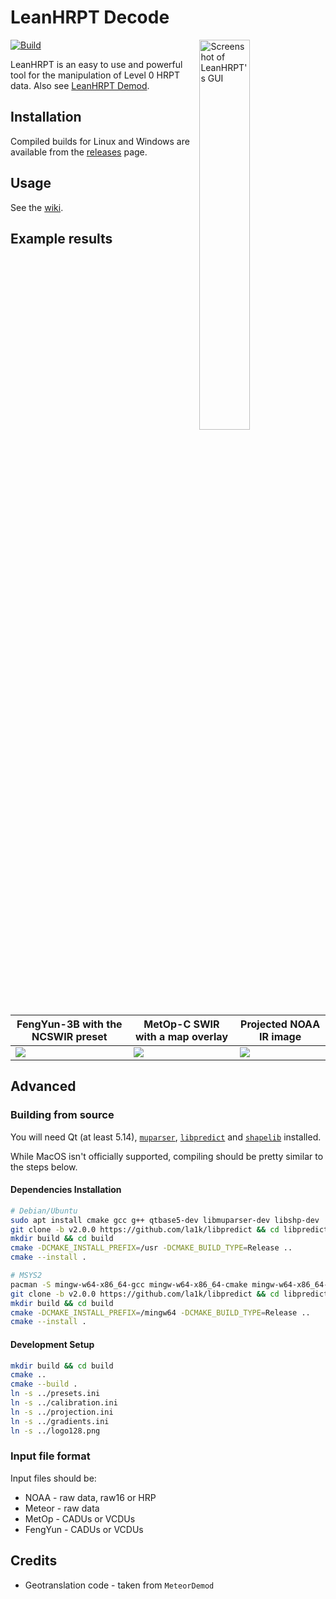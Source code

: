 # LeanHRPT Decode

<img alt="Screenshot of LeanHRPT's GUI" src="images/gui.webp" align="right" width="40%">

[![Build](https://github.com/Xerbo/LeanHRPT-Decode/actions/workflows/build.yml/badge.svg)](https://github.com/Xerbo/LeanHRPT-Decode/actions/workflows/build.yml)

LeanHRPT is an easy to use and powerful tool for the manipulation of Level 0 HRPT data. Also see [LeanHRPT Demod](https://github.com/Xerbo/LeanHRPT-Demod).

## Installation

Compiled builds for Linux and Windows are available from the [releases](https://github.com/Xerbo/LeanHRPT-Decode/releases) page.

## Usage

See the [wiki](https://github.com/Xerbo/LeanHRPT-Decode/wiki).

## Example results

|FengYun-3B with the NCSWIR preset|MetOp-C SWIR with a map overlay|Projected NOAA IR image|
|-|-|-|
|![](images/fy.webp)|![](images/metop.webp)|![](images/ir.webp)|

## Advanced

### Building from source

You will need Qt (at least 5.14), [`muparser`](https://github.com/beltoforion/muparser), [`libpredict`](https://github.com/la1k/libpredict) and [`shapelib`](https://github.com/OSGeo/shapelib) installed.

While MacOS isn't officially supported, compiling should be pretty similar to the steps below.

#### Dependencies Installation

```sh
# Debian/Ubuntu
sudo apt install cmake gcc g++ qtbase5-dev libmuparser-dev libshp-dev
git clone -b v2.0.0 https://github.com/la1k/libpredict && cd libpredict
mkdir build && cd build
cmake -DCMAKE_INSTALL_PREFIX=/usr -DCMAKE_BUILD_TYPE=Release ..
cmake --install .
```

```sh
# MSYS2
pacman -S mingw-w64-x86_64-gcc mingw-w64-x86_64-cmake mingw-w64-x86_64-qt5-base mingw-w64-x86_64-muparser mingw-w64-x86_64-shapelib mingw-w64-x86_64-ninja git
git clone -b v2.0.0 https://github.com/la1k/libpredict && cd libpredict
mkdir build && cd build
cmake -DCMAKE_INSTALL_PREFIX=/mingw64 -DCMAKE_BUILD_TYPE=Release ..
cmake --install .
```

#### Development Setup

```sh
mkdir build && cd build
cmake ..
cmake --build .
ln -s ../presets.ini
ln -s ../calibration.ini
ln -s ../projection.ini
ln -s ../gradients.ini
ln -s ../logo128.png
```

### Input file format

Input files should be:

 - NOAA - raw data, raw16 or HRP
 - Meteor - raw data
 - MetOp - CADUs or VCDUs
 - FengYun - CADUs or VCDUs

## Credits

 - Geotranslation code - taken from `MeteorDemod`
